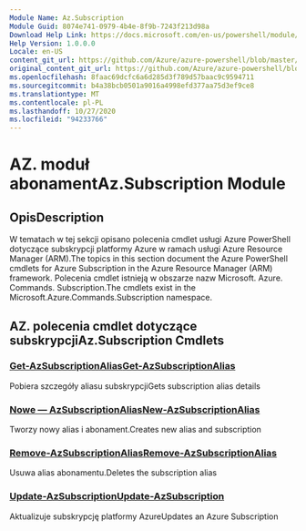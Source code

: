 ```yaml
---
Module Name: Az.Subscription
Module Guid: 8074e741-0979-4b4e-8f9b-7243f213d98a
Download Help Link: https://docs.microsoft.com/en-us/powershell/module/az.subscription
Help Version: 1.0.0.0
Locale: en-US
content_git_url: https://github.com/Azure/azure-powershell/blob/master/src/Subscription/Subscription/help/Az.Subscription.md
original_content_git_url: https://github.com/Azure/azure-powershell/blob/master/src/Subscription/Subscription/help/Az.Subscription.md
ms.openlocfilehash: 8faac69dcfc6a6d285d3f789d57baac9c9594711
ms.sourcegitcommit: b4a38bcb0501a9016a4998efd377aa75d3ef9ce8
ms.translationtype: MT
ms.contentlocale: pl-PL
ms.lasthandoff: 10/27/2020
ms.locfileid: "94233766"
---
```

# <span data-ttu-id="75edd-101">AZ. moduł abonament</span><span class="sxs-lookup"><span data-stu-id="75edd-101">Az.Subscription Module</span></span>
## <span data-ttu-id="75edd-102">Opis</span><span class="sxs-lookup"><span data-stu-id="75edd-102">Description</span></span>
<span data-ttu-id="75edd-103">W tematach w tej sekcji opisano polecenia cmdlet usługi Azure PowerShell dotyczące subskrypcji platformy Azure w ramach usługi Azure Resource Manager (ARM).</span><span class="sxs-lookup"><span data-stu-id="75edd-103">The topics in this section document the Azure PowerShell cmdlets for Azure Subscription in the Azure Resource Manager (ARM) framework.</span></span> <span data-ttu-id="75edd-104">Polecenia cmdlet istnieją w obszarze nazw Microsoft. Azure. Commands. Subscription.</span><span class="sxs-lookup"><span data-stu-id="75edd-104">The cmdlets exist in the Microsoft.Azure.Commands.Subscription namespace.</span></span>

## <span data-ttu-id="75edd-105">AZ. polecenia cmdlet dotyczące subskrypcji</span><span class="sxs-lookup"><span data-stu-id="75edd-105">Az.Subscription Cmdlets</span></span>
### [<span data-ttu-id="75edd-106">Get-AzSubscriptionAlias</span><span class="sxs-lookup"><span data-stu-id="75edd-106">Get-AzSubscriptionAlias</span></span>](Get-AzSubscriptionAlias.md)
<span data-ttu-id="75edd-107">Pobiera szczegóły aliasu subskrypcji</span><span class="sxs-lookup"><span data-stu-id="75edd-107">Gets subscription alias details</span></span>

### [<span data-ttu-id="75edd-108">Nowe — AzSubscriptionAlias</span><span class="sxs-lookup"><span data-stu-id="75edd-108">New-AzSubscriptionAlias</span></span>](New-AzSubscriptionAlias.md)
<span data-ttu-id="75edd-109">Tworzy nowy alias i abonament.</span><span class="sxs-lookup"><span data-stu-id="75edd-109">Creates new alias and subscription</span></span>

### [<span data-ttu-id="75edd-110">Remove-AzSubscriptionAlias</span><span class="sxs-lookup"><span data-stu-id="75edd-110">Remove-AzSubscriptionAlias</span></span>](Remove-AzSubscriptionAlias.md)
<span data-ttu-id="75edd-111">Usuwa alias abonamentu.</span><span class="sxs-lookup"><span data-stu-id="75edd-111">Deletes the subscription alias</span></span>

### [<span data-ttu-id="75edd-112">Update-AzSubscription</span><span class="sxs-lookup"><span data-stu-id="75edd-112">Update-AzSubscription</span></span>](Update-AzSubscription.md)
<span data-ttu-id="75edd-113">Aktualizuje subskrypcję platformy Azure</span><span class="sxs-lookup"><span data-stu-id="75edd-113">Updates an Azure Subscription</span></span>

